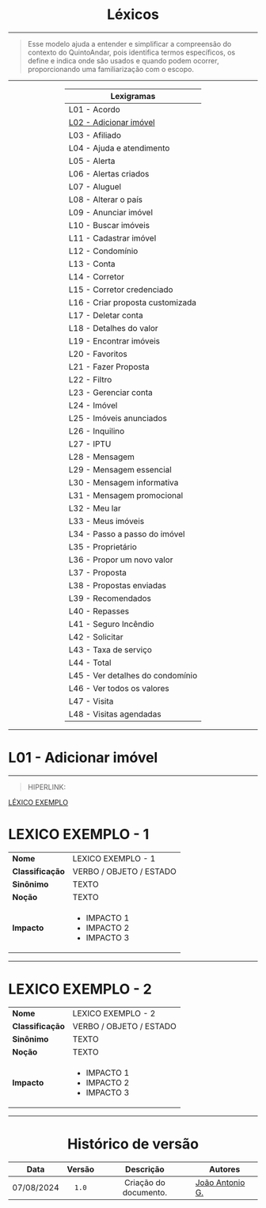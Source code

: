 <center>

# Léxicos

</center>

---

> Esse modelo ajuda a entender e simplificar a compreensão do contexto do QuintoAndar, pois identifica termos específicos, 
> os define e indica onde são usados e quando podem ocorrer, proporcionando uma familiarização com o escopo.

---

<div style="margin: 0 auto; width: fit-content;">

| Lexigramas                                        |
|---------------------------------------------------|
| L01 - Acordo                                      |
| [L02 - Adicionar imóvel](#l01---adicionar-imóvel) |
| L03 - Afiliado                                    |
| L04 - Ajuda e atendimento                         |
| L05 - Alerta                                      |
| L06 - Alertas criados                             |
| L07 - Aluguel                                     |
| L08 - Alterar o país                              |
| L09 - Anunciar imóvel                             |
| L10 - Buscar imóveis                              |
| L11 - Cadastrar imóvel                            |
| L12 - Condomínio                                  |
| L13 - Conta                                       |
| L14 - Corretor                                    |
| L15 - Corretor credenciado                        |
| L16 - Criar proposta customizada                  |
| L17 - Deletar conta                               |
| L18 - Detalhes do valor                           |
| L19 - Encontrar imóveis                           |
| L20 - Favoritos                                   |
| L21 - Fazer Proposta                              |
| L22 - Filtro                                      |
| L23 - Gerenciar conta                             |
| L24 - Imóvel                                      |
| L25 - Imóveis anunciados                          |
| L26 - Inquilino                                   |
| L27 - IPTU                                        |
| L28 - Mensagem                                    |
| L29 - Mensagem essencial                          |
| L30 - Mensagem informativa                        |
| L31 - Mensagem promocional                        |
| L32 - Meu lar                                     |
| L33 - Meus imóveis                                |
| L34 - Passo a passo do imóvel                     |
| L35 - Proprietário                                |
| L36 - Propor um novo valor                        |
| L37 - Proposta                                    |
| L38 - Propostas enviadas                          |
| L39 - Recomendados                                |
| L40 - Repasses                                    |
| L41 - Seguro Incêndio                             |
| L42 - Solicitar                                   |
| L43 - Taxa de serviço                             |
| L44 - Total                                       |
| L45 - Ver detalhes do condomínio                  |
| L46 - Ver todos os valores                        |
| L47 - Visita                                      |
| L48 - Visitas agendadas                           |

</div>

---

# L01 - Adicionar imóvel

---

> HIPERLINK:

[LÉXICO EXEMPLO](#l01---adicionar-imóvel)

# LEXICO EXEMPLO - 1

|                   |                                                                        |
|-------------------|------------------------------------------------------------------------|
| **Nome**          | LEXICO EXEMPLO - 1                                                     |
| **Classificação** | VERBO / OBJETO / ESTADO                                                |
| **Sinônimo**      | TEXTO                                                                  |
| **Noção**         | TEXTO                                                                  |
| **Impacto**       | <ul>  <li>IMPACTO 1</li>  <li>IMPACTO 2</li> <li>IMPACTO 3</li>  </ul> |

---

# LEXICO EXEMPLO - 2

|                   |                                                                        |
|-------------------|------------------------------------------------------------------------|
| **Nome**          | LEXICO EXEMPLO - 2                                                     |
| **Classificação** | VERBO / OBJETO / ESTADO                                                |
| **Sinônimo**      | TEXTO                                                                  |
| **Noção**         | TEXTO                                                                  |
| **Impacto**       | <ul>  <li>IMPACTO 1</li>  <li>IMPACTO 2</li> <li>IMPACTO 3</li>  </ul> |


---


<center>

# Histórico de versão

</center>

<div style="margin: 0 auto; width: fit-content;">

|    Data    | Versão |       Descrição       | Autores                                          |
|:----------:|:------:|:---------------------:|--------------------------------------------------|
| 07/08/2024 | `1.0`  | Criação do documento. | [João Antonio G.](https://github.com/joaoseisei) |

</div>
